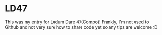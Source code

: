 # LD47
This was my entry for Ludum Dare 47(Compo)!
Frankly, I'm not used to Github and not very sure how to share code yet so any tips are welcome :D
